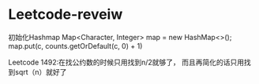 # Leetcode-reveiw


初始化Hashmap
Map<Character, Integer> map = new HashMap<>();
map.put(c, counts.getOrDefault(c, 0) + 1)

Leetcode 1492:在找公约数的时候只用找到n/2就够了， 而且再简化的话只用找到sqrt（n）就好了

